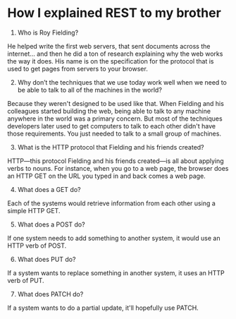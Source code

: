 # How I explained REST to my brother

1) Who is Roy Fielding?

He helped write the first web servers, that sent documents across the internet… and then he did a ton of research explaining why the web works the way it does. His name is on the specification for the protocol that is used to get pages from servers to your browser.

2) Why don’t the techniques that we use today work well when we need to be able to talk to all of the machines in the world?

Because they weren't designed to be used like that. When Fielding and his colleagues started building the web, being able to talk to any machine anywhere in the world was a primary concern. But most of the techniques developers later used to get computers to talk to each other didn't have those requirements. You just needed to talk to a small group of machines.

3) What is the HTTP protocol that Fielding and his friends created?

HTTP—this protocol Fielding and his friends created—is all about applying verbs to nouns. For instance, when you go to a web page, the browser does an HTTP GET on the URL you typed in and back comes a web page.

4) What does a GET do?

Each of the systems would retrieve information from each other using a simple HTTP GET.

5) What does a POST do?

If one system needs to add something to another system, it would use an HTTP verb of POST.

6) What does PUT do?

If a system wants to replace something in another system, it uses an HTTP verb of PUT.

7) What does PATCH do?

If a system wants to do a partial update, it'll hopefully use PATCH.